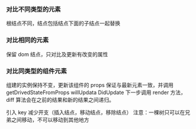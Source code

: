 ### 对比不同类型的元素

根结点不同，结点包括结点下面的子结点一起替换

### 对比相同的元素

保留 dom 结点，只对比及更新有改变的属性

### 对比同类型的组件元素

组建的实例保持不变，更新该组件的 props 保证与最新元素一致，并调用 getDrivedStateFromProps willUpdata DidUpdate
下一步调用 render 方法，diff 算法会在之前的结果和新的结果之间递归。

引入 key 减少开支（插入结点，移动结点，移除结点）
注意：一棵树只可以在兄弟之间移动，不可以移动到其他地方
